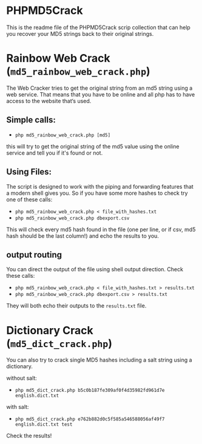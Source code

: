 PHPMD5Crack
==============================================================================

This is the readme file of the PHPMD5Crack scrip collection that can help you recover your MD5 strings back to their original strings.


Rainbow Web Crack (`md5_rainbow_web_crack.php`)
==============================================================================

The Web Cracker tries to get the original string from an md5 string using a web service. That means that you have to be online and all php has to have access to the website that‘s used.

## Simple calls:

* `php md5_rainbow_web_crack.php [md5]`

this will try to get the original string of the md5 value using the online service and tell you if it's found or not.

## Using Files:

The script is designed to work with the piping and forwarding features that a modern shell gives you. So if you have some more hashes to check try one of these calls:

* `php md5_rainbow_web_crack.php < file_with_hashes.txt`
* `php md5_rainbow_web_crack.php dbexport.csv`

This will check every md5 hash found in the file (one per line, or if csv, md5 hash should be the last column!) and echo the results to you.

## output routing

You can direct the output of the file using shell output direction. Check these calls:

* `php md5_rainbow_web_crack.php < file_with_hashes.txt > results.txt`
* `php md5_rainbow_web_crack.php dbexport.csv > results.txt`

They will both echo their outputs to the `results.txt` file.


Dictionary Crack (`md5_dict_crack.php`)
==============================================================================

You can also try to crack single MD5 hashes including a salt string using a dictionary.

without salt:
* `php md5_dict_crack.php b5c0b187fe309af0f4d35982fd961d7e english.dict.txt`

with salt:
* `php md5_dict_crack.php e762b882d0c5f585a546588056af49f7 english.dict.txt test`

Check the results!
